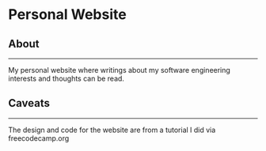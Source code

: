 # Personal Website

## About
---------------
My personal website where writings about my software engineering interests and thoughts can be read.

## Caveats
---------------
The design and code for the website are from a tutorial I did via freecodecamp.org